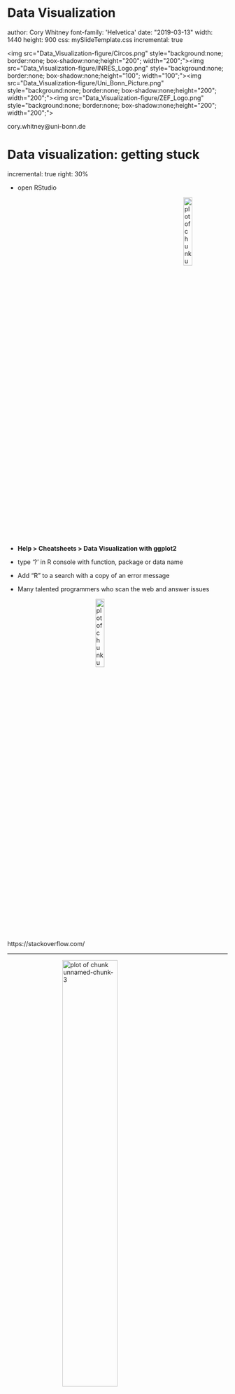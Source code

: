 <style>
.section .reveal .state-background {
    background: white;}
.section .reveal h1,
.section .reveal p {
    color: black;
    position: relative;
    top: 4%;}
    </style>
    
Data Visualization
========================================================
author: Cory Whitney
font-family: 'Helvetica'
date: "2019-03-13"
width: 1440
height: 900
css: mySlideTemplate.css
incremental: true

<img src="Data_Visualization-figure/Circos.png" style="background:none; border:none; box-shadow:none;height="200"; width="200";"><img src="Data_Visualization-figure/INRES_Logo.png" style="background:none; border:none; box-shadow:none;height="100"; width="100";"><img src="Data_Visualization-figure/Uni_Bonn_Picture.png" style="background:none; border:none; box-shadow:none;height="200"; width="200";"><img src="Data_Visualization-figure/ZEF_Logo.png" style="background:none; border:none; box-shadow:none;height="200"; width="200";">

<div class="footer"></small>cory.whitney@uni-bonn.de </small></div>


Data visualization: getting stuck
========================================================
incremental: true
right: 30%

- open RStudio
<img src="Data_Visualization-figure/rstudio-hex.png" title="plot of chunk unnamed-chunk-1" alt="plot of chunk unnamed-chunk-1" width="20%" style="display: block; margin: auto 0 auto auto;" />

- **Help > Cheatsheets > Data Visualization with ggplot2**

- type ‘?’ in R console with function, package or data name
- Add “R” to a search with a copy of an error message
- Many talented programmers who scan the web and answer issues

<img src="Data_Visualization-figure/stack-overflow.png" title="plot of chunk unnamed-chunk-2" alt="plot of chunk unnamed-chunk-2" width="20%" style="display: block; margin: auto;" />
</small>https://stackoverflow.com/ </small>

***
<img src="Data_Visualization-figure/hadley_wickham.png" title="plot of chunk unnamed-chunk-3" alt="plot of chunk unnamed-chunk-3" width="50%" style="display: block; margin: auto;" />
Hadley Wickham
<img src="Data_Visualization-figure/Yihui.png" title="plot of chunk unnamed-chunk-4" alt="plot of chunk unnamed-chunk-4" width="50%" style="display: block; margin: auto;" />
Yihui Xie

<small>https://yihui.name/en/2017/08/so-gh-email/</small>

<small>https://rmarkdown.rstudio.com/ </small>

Creating basic plots
========================================================
incremental: true

**R has several systems for making graphs**

- **Base R** 


```r
participants_data <- read.csv("participants_data.csv")
plot(participants_data$academic_parents)
```

<img src="Data_Visualization-figure/unnamed-chunk-5-1.png" title="plot of chunk unnamed-chunk-5" alt="plot of chunk unnamed-chunk-5" width="50%" style="display: block; margin: auto;" />
<small>Bar plot of number of observations of binary data related to academic parents </small>

***


```r
plot(participants_data$academic_parents, participants_data$days_to_email_response)
```

<img src="Data_Visualization-figure/unnamed-chunk-6-1.png" title="plot of chunk unnamed-chunk-6" alt="plot of chunk unnamed-chunk-6" width="50%" style="display: block; margin: auto;" />
<small>Boxplot of days to email response grouped by binary data related to academic parents</small>

**Use help '?' for function**

```r
?plot
```

ggplot2: overview
========================================================
incremental: true
right: 30%

**Many libraries and functions for graphs in R...**

- **ggplot2** is one of the most elegant and most versatile.
<img src="Data_Visualization-figure/ggplot2.png" title="plot of chunk unnamed-chunk-8" alt="plot of chunk unnamed-chunk-8" width="20%" style="display: block; margin: auto 0 auto auto;" />

- **ggplot** implements the *grammar of graphics* to describe and build graphs. 

- Do more and do it faster by learning one system and applying it in many places.

- Learn more about ggplot2 in “The Layered Grammar of Graphics”

<http://vita.had.co.nz/papers/layered-grammar.pdf>


ggplot2: qplot with participant data
========================================================
incremental: true
<img src="Data_Visualization-figure/ggplot2.png" title="plot of chunk unnamed-chunk-9" alt="plot of chunk unnamed-chunk-9" width="20%" style="display: block; margin: auto 0 auto auto;" />



```r
library(ggplot2)
qplot(days_to_email_response, letters_in_first_name, data = participants_data)
```

<img src="Data_Visualization-figure/unnamed-chunk-10-1.png" title="plot of chunk unnamed-chunk-10" alt="plot of chunk unnamed-chunk-10" style="display: block; margin: auto;" />
<small>Scatterplot of days to email response as a function of the letters in your first name</small>

**Use help '?' for function**

```r
?qplot
```

<small>Want to understand how all the pieces fit together? See the R
for Data Science book: http://r4ds.had.co.nz/</small>

ggplot2: qplot with built-in data
========================================================
incremental: true
<img src="Data_Visualization-figure/ggplot2.png" title="plot of chunk unnamed-chunk-12" alt="plot of chunk unnamed-chunk-12" width="20%" style="display: block; margin: auto 0 auto auto;" />


**Example from Fisher's iris data set**


```r
qplot(Sepal.Length, Petal.Length, data=iris, color=Species, size=Petal.Width)
```

<img src="Data_Visualization-figure/unnamed-chunk-13-1.png" title="plot of chunk unnamed-chunk-13" alt="plot of chunk unnamed-chunk-13" style="display: block; margin: auto;" />
<small>Scatterplot of iris petal length as a function of sepal length with colors representing iris species and petal width as bubble sizes.</small>

**Use help '?' for data**

```r
?iris
```

ggplot2: qplot with your data
========================================================
incremental: true
right: 30%
<img src="Data_Visualization-figure/ggplot2.png" title="plot of chunk unnamed-chunk-15" alt="plot of chunk unnamed-chunk-15" width="20%" style="display: block; margin: auto 0 auto auto;" />

**Example from your data**


```r
qplot(days_to_email_response, letters_in_first_name, color=academic_parents, size=working_hours_per_day, data=participants_data)
```

<img src="Data_Visualization-figure/unnamed-chunk-16-1.png" title="plot of chunk unnamed-chunk-16" alt="plot of chunk unnamed-chunk-16" style="display: block; margin: auto;" />
<small>Scatterplot of letters in your first name as a function of days to email response with colors representing binary data related to academic parents and working hours per day as bubble sizes.
</small>

**~~Make more graphs~~**

Correlation
========================================================
incremental: true
right: 30%
<img src="Data_Visualization-figure/spaghetti_monster.png" title="plot of chunk unnamed-chunk-17" alt="plot of chunk unnamed-chunk-17" width="20%" style="display: block; margin: auto 0 auto auto;" />


```

	Pearson's product-moment correlation

data:  participants_data$days_to_email_response and participants_data$letters_in_first_name
t = -0.64191, df = 7, p-value = 0.5414
alternative hypothesis: true correlation is not equal to 0
95 percent confidence interval:
 -0.7780668  0.5078670
sample estimates:
       cor 
-0.2357798 
```

**Use help '?' for function**

```r
?cor.test
```

Bonus: gganimate Datasaurus Dozen
========================================================
<img src="Data_Visualization-figure/spaghetti_monster.png" title="plot of chunk unnamed-chunk-20" alt="plot of chunk unnamed-chunk-20" width="20%" style="display: block; margin: auto 0 auto auto;" />

- Using the datasauRus, ggplot2 and gganimate libraries.

```
ggplot(datasaurus_dozen, aes(x=x, y=y))+
  geom_point()+
  theme_minimal() +
  transition_states(dataset, 3, 1) + 
  ease_aes('cubic-in-out')
```

***
<img src="Data_Visualization-figure/unnamed-chunk-21-1.gif" title="plot of chunk unnamed-chunk-21" alt="plot of chunk unnamed-chunk-21" width="80%" style="display: block; margin: auto;" />
  
Bonus: gganimate mtcars mpg
========================================================
- Using the gifski, ggplot2 and gganimate libraries.

```
ggplot(mtcars, aes(factor(cyl), mpg)) + 
  geom_boxplot() + 
  geom_point() +
  transition_states(am, transition_length = 4, state_length = 1) + 
  view_follow()
```

***

<img src="Data_Visualization-figure/unnamed-chunk-22-1.gif" title="plot of chunk unnamed-chunk-22" alt="plot of chunk unnamed-chunk-22" width="80%" style="display: block; margin: auto;" />

ggplot2: geom_tile
========================================================
right: 30%

- Using the gifski, ggplot2 and gganimate libraries.

<img src="Data_Visualization-figure/unnamed-chunk-23-1.png" title="plot of chunk unnamed-chunk-23" alt="plot of chunk unnamed-chunk-23" height="80%" style="display: block; margin: auto;" />

***

- Check with journal about size, resolution etc.


```r
?pdf
```


```r
?png
```

Tasks for the afternoon: Basic
========================================================
incremental: true
<img src="Data_Visualization-figure/ggplot2.png" title="plot of chunk unnamed-chunk-26" alt="plot of chunk unnamed-chunk-26" width="20%" style="display: block; margin: auto;" />

- Check your data for interesting trends and correlations
- Use scatter plots, barcharts and boxplots
- Bootstrap and vary the sample and run the same analysis and plots
- Save your most interesting figure and share it with us the next day

Tasks for the afternoon: Advanced
========================================================
incremental: true
<img src="Data_Visualization-figure/ggplot2.png" title="plot of chunk unnamed-chunk-27" alt="plot of chunk unnamed-chunk-27" width="20%" style="display: block; margin: auto;" />

- Import data from an external source (e.g. FAO, World Bank)
- Display those data in an interactive plot
- Play around with the design
- Export your most interesting figure and share it with us tomorrow

Be prepared for tomorrow
========================================================
incremental: true

Install Git & Github (if you do not already have them). 

Git
<small>https://git-scm.com/downloads</small>

Github
<small>http://r-pkgs.had.co.nz/git.html</small>

join Github
<small>https://github.com/</small>

